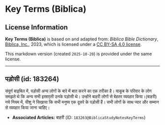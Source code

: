 # Key Terms (Biblica)

## License Information

**Key Terms (Biblica)** is based on and adapted from: _Biblica Bible Dictionary_, [Biblica, Inc.](https://www.biblica.com/), 2023, which is licensed under a [CC BY-SA 4.0 license](https://creativecommons.org/licenses/by-sa/4.0/legalcode.en).

This markdown version (created `2025-10-20`) is provided under the same license.



--------------------------------

## पड़ोसी (id: 183264)

संपूर्ण बाइबिल में, पड़ोसी अन्य लोगों के बारे में बात करने का एक तरीका है। याकूब के परिवार के लोग समझते थे कि अन्य सभी इस्राएली उनके पड़ोसी थे। उन्होंने बाहरी लोगों से बेहतर व्यवहार किया।(बाहरी) नये नियम में, यीशु ने सिखाया कि सभी मनुष्य एक दूसरे के पड़ोसी हैं। सभी लोगों के साथ प्यार और सम्मान से व्यवहार किया जाना चाहिए।

* **Associated Articles:** बाहरी (ID: `183263@BiblicaStudyNotesKeyTerms`)

